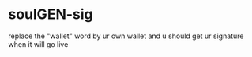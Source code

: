 # soulGEN-sig

replace the "wallet" word by ur own wallet and u should get ur signature when it will go live
